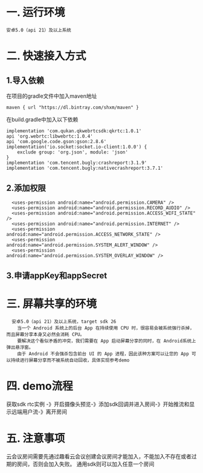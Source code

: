 # 一.	运行环境
    安卓5.0（api 21）及以上系统
# 二.	快速接入方式
## 1.导入依赖
在项目的gradle文件中加入maven地址

    maven { url "https://dl.bintray.com/shxm/maven" }
 
在build.gradle中加入以下依赖

    implementation 'com.qukan.qkwebrtcsdk:qkrtc:1.0.1'
    api 'org.webrtc:libwebrtc:1.0.4'
    api 'com.google.code.gson:gson:2.8.6'
    implementation('io.socket:socket.io-client:1.0.0') {
        exclude group: 'org.json', module: 'json'
    }
    implementation 'com.tencent.bugly:crashreport:3.1.9'
    implementation 'com.tencent.bugly:nativecrashreport:3.7.1'
    
## 2.添加权限
      <uses-permission android:name="android.permission.CAMERA" />
      <uses-permission android:name="android.permission.RECORD_AUDIO" />
      <uses-permission android:name="android.permission.ACCESS_WIFI_STATE" />
      <uses-permission android:name="android.permission.INTERNET" />
      <uses-permission android:name="android.permission.ACCESS_NETWORK_STATE" />
      <uses-permission android:name="android.permission.SYSTEM_ALERT_WINDOW" />
      <uses-permission android:name="android.permission.SYSTEM_OVERLAY_WINDOW" />

## 3.申请appKey和appSecret

# 三.    屏幕共享的环境
      安卓5.0（api 21）及以上系统，target sdk 26
        当一个 Android 系统上的后台 App 在持续使用 CPU 时，很容易会被系统强行杀掉，而且屏幕分享本身又必然会消耗 CPU。
        要解决这个看似矛盾的冲突，我们需要在 App 启动屏幕分享的同时，在 Android系统上弹出悬浮窗。
        由于 Android 不会强杀包含前台 UI 的 App 进程，因此该种方案可以让您的 App 可以持续进行屏幕分享而不被系统自动回收，具体实现参考demo
                
# 四.    demo流程
        
   获取sdk rtc实例 -》开启摄像头预览-》添加sdk回调并进入房间-》开始推流和显示远端用户流-》离开房间
   
# 五.    注意事项
        
   云会议房间需要先通过趣看云会议创建会议房间才能加入，不能加入不存在或者过期的房间，否则会加入失败。
   通用sdk则可以加入任意一个房间
